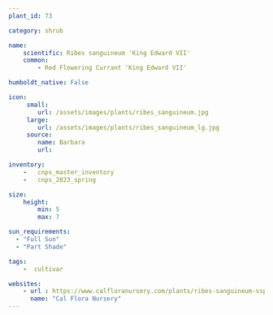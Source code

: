 ```yaml
---
plant_id: 73

category: shrub

name: 
    scientific: Ribes sanguineum 'King Edward VII'
    common:  
        - Red Flowering Currant 'King Edward VII' 

humboldt_native: False

icon: 
     small: 
        url: /assets/images/plants/ribes_sanguineum.jpg
     large: 
        url: /assets/images/plants/ribes_sanguineum_lg.jpg
     source: 
        name: Barbara
        url: 

inventory: 
    -   cnps_master_inventory
    -   cnps_2023_spring

size:
    height: 
        min: 5
        max: 7

sun_requirements:
  - "Full Sun"
  - "Part Shade"

tags:  
    -  cultivar 

websites: 
    - url : https://www.calfloranursery.com/plants/ribes-sanguineum-ssp-sanguineum-king-edward-vii 
      name: "Cal Flora Nursery"
---
```


